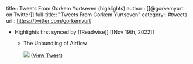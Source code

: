 title:: Tweets From Gorkem Yurtseven (highlights)
author:: [[@gorkemyurt on Twitter]]
full-title:: "Tweets From Gorkem Yurtseven"
category:: #tweets
url:: https://twitter.com/gorkemyurt

- Highlights first synced by [[Readwise]] [[Nov 19th, 2022]]
	- The Unbundling of Airflow 
	  
	  ![](https://pbs.twimg.com/media/FLqDUP4VgAAjo_s.jpg) ([View Tweet](https://twitter.com/gorkemyurt/status/1493650987994599424))